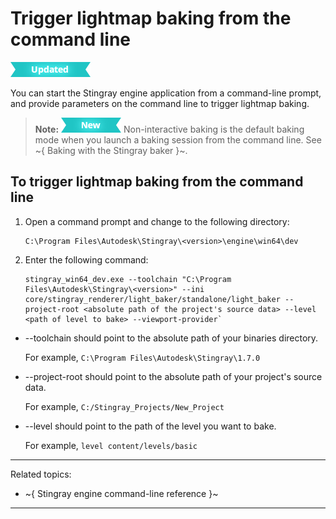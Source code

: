 # Trigger lightmap baking from the command line

![UPDATED](../../../images/updated.png)

You can start the Stingray engine application from a command-line prompt, and provide parameters on the command line to trigger lightmap baking.

>**Note:** [![NEW](../../../images/new.png "What else is new in v1.8?")](../../../release_notes/readme_1.8.html) Non-interactive baking is the default baking mode when you launch a baking session from the command line. See ~{ Baking with the Stingray baker }~.

## To trigger lightmap baking from the command line

1.  Open a command prompt and change to the following directory:

		C:\Program Files\Autodesk\Stingray\<version>\engine\win64\dev

2.  Enter the following command:

    ~~~
    stingray_win64_dev.exe --toolchain "C:\Program Files\Autodesk\Stingray\<version>" --ini core/stingray_renderer/light_baker/standalone/light_baker --project-root <absolute path of the project's source data> --level <path of level to bake> --viewport-provider`
    ~~~

- --toolchain should point to the absolute path of your binaries directory.

  	For example, `C:\Program Files\Autodesk\Stingray\1.7.0`

- --project-root should point to the absolute path of your project's source data.

	For example, `C:/Stingray_Projects/New_Project`

- --level should point to the path of the level you want to bake.

	For example, `level content/levels/basic`

---
Related topics:
- ~{ Stingray engine command-line reference }~
---
